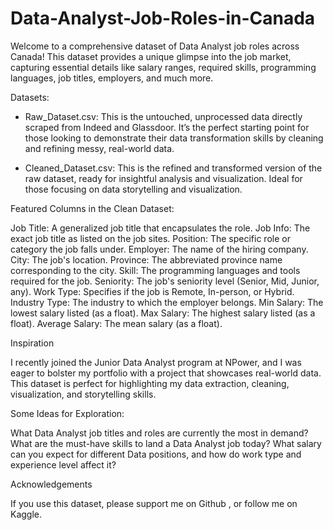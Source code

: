 # Data-Analyst-Job-Roles-in-Canada

Welcome to a comprehensive dataset of Data Analyst job roles across Canada! This dataset provides a unique glimpse into the job market, capturing essential details like salary ranges, required skills, programming languages, job titles, employers, and much more.



Datasets:



- Raw_Dataset.csv:
This is the untouched, unprocessed data directly scraped from Indeed and Glassdoor. It’s the perfect starting point for those looking to demonstrate their data transformation skills by cleaning and refining messy, real-world data.

- Cleaned_Dataset.csv:
This is the refined and transformed version of the raw dataset, ready for insightful analysis and visualization. Ideal for those focusing on data storytelling and visualization.


Featured Columns in the Clean Dataset:

Job Title: A generalized job title that encapsulates the role.
Job Info: The exact job title as listed on the job sites.
Position: The specific role or category the job falls under.
Employer: The name of the hiring company.
City: The job's location.
Province: The abbreviated province name corresponding to the city.
Skill: The programming languages and tools required for the job.
Seniority: The job's seniority level (Senior, Mid, Junior, any).
Work Type: Specifies if the job is Remote, In-person, or Hybrid.
Industry Type: The industry to which the employer belongs.
Min Salary: The lowest salary listed (as a float).
Max Salary: The highest salary listed (as a float).
Average Salary: The mean salary (as a float).


Inspiration

I recently joined the Junior Data Analyst program at NPower, and I was eager to bolster my portfolio with a project that showcases real-world data. This dataset is perfect for highlighting my data extraction, cleaning, visualization, and storytelling skills.



Some Ideas for Exploration:

What Data Analyst job titles and roles are currently the most in demand?
What are the must-have skills to land a Data Analyst job today?
What salary can you expect for different Data positions, and how do work type and experience level affect it?


Acknowledgements

If you use this dataset, please support me on Github , or follow me on Kaggle.

